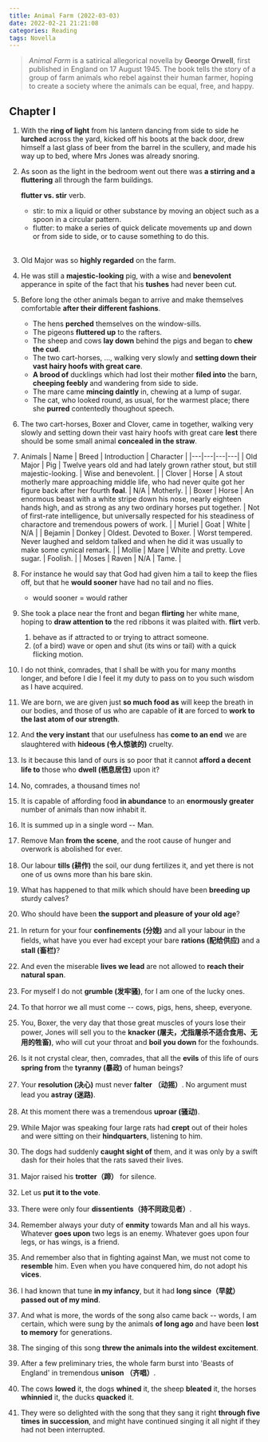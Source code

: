 ```yaml
---
title: Animal Farm (2022-03-03)
date: 2022-02-21 21:21:08
categories: Reading
tags: Novella
---
```


> _Animal Farm_ is a satirical allegorical novella by **George Orwell**, first published in England on 17 August 1945. The book tells the story of a group of farm animals who rebel against their human farmer, hoping to create a society where the animals can be equal, free, and happy.

<!--more-->

## Chapter I

1. With the **ring of light** from his lantern dancing from side to side he **lurched** across the yard, kicked off his boots at the back door, drew himself a last glass of beer from the barrel in the scullery, and made his way up to bed, where Mrs Jones was already snoring.

2. As soon as the light in the bedroom went out there was **a stirring and a fluttering** all through the farm buildings.

    **flutter vs. stir** verb.
    - stir: to mix a liquid or other substance by moving an object such as a spoon in a circular pattern.
    - flutter: to make a series of quick delicate movements up and down or from side to side, or to cause something to do this.</br></br>

3. Old Major was so **highly regarded** on the farm.

4. He was still a **majestic-looking** pig, with a wise and **benevolent** apperance in spite of the fact that his **tushes** had never been cut.

5. Before long the other animals began to arrive and make themselves comfortable **after their different fashions**.
    - The hens **perched** themselves on the window-sills.
    - The pigeons **fluttered up** to the rafters.
    - The sheep and cows **lay down** behind the pigs and began to **chew the cud**.
    - The two cart-horses, ..., walking very slowly and **setting down their vast hairy hoofs with great care**.
    - **A brood of** ducklings which had lost their mother **filed into** the barn, **cheeping feebly** and wandering from side to side.
    - The mare came **mincing daintly** in, chewing at a lump of sugar.
    - The cat, who looked round, as usual, for the warmest place; there she **purred** contentedly thoughout speech.

6. The two cart-horses, Boxer and Clover, came in together, walking very slowly and setting down their vast hairy hoofs with great care **lest** there should be some small animal **concealed in the straw**.

7. Animals
    | Name | Breed | Introduction | Character |
    |---|---|---|---|
    | Old Major | Pig | Twelve years old and had lately grown rather stout, but still majestic-looking. | Wise and benevolent. | 
    | Clover | Horse | A stout motherly mare approaching middle life, who had never quite got her figure back after her fourth **foal**. | N/A | Motherly. |
    | Boxer | Horse | An enormous beast with a white stripe down his nose, nearly eighteen hands high, and as strong as any two ordinary horses put together. | Not of first-rate intelligence, but universally respected for his steadiness of charactore and tremendous powers of work. |
    | Muriel | Goat | White | N/A |
    | Bejamin | Donkey | Oldest. Devoted to Boxer. | Worst tempered. Never laughed and seldom talked and when he did it was usually to make some cynical remark. | 
    | Mollie | Mare | White and pretty. Love sugar. | Foolish. |
    | Moses | Raven | N/A | Tame. |

8. For instance he would say that God had given him a tail to keep the flies off, but that he **would sooner** have had no tail and no flies.
    - would sooner = would rather

9. She took a place near the front and began **flirting** her white mane, hoping to **draw attention to** the red ribbons it was plaited with.
    **flirt** verb.
    1. behave as if attracted to or trying to attract someone.
    2. (of a bird) wave or open and shut (its wins or tail) with a quick flicking motion.

10. I do not think, comrades, that I shall be with you for many months longer, and before I die I feel it my duty to pass on to you such wisdom as I have acquired.

11. We are born, we are given just **so much food as** will keep the breath in our bodies, and those of us who are capable of **it** are forced to **work to the last atom of our strength**.

12. And **the very instant** that our usefulness has **come to an end** we are slaughtered with **hideous (令人惊骇的)** cruelty.

13. Is it because this land of ours is so poor that it cannot **afford a decent life to** those who **dwell (栖息居住)** upon it?

14. No, comrades, a thousand times no!

15. It is capable of affording food **in abundance** to an **enormously greater** number of animals than now inhabit it.

16. It is summed up in a single word -- Man.

17. Remove Man **from the scene**, and the root cause of hunger and overwork is abolished for ever.

18. Our labour **tills (耕作)** the soil, our dung fertilizes it, and yet there is not one of us owns more than his bare skin.

19. What has happened to that milk which should have been **breeding up** sturdy calves?

20. Who should have been **the support and pleasure of your old age**?

21. In return for your four **confinements (分娩)** and all your labour in the fields, what have you ever had except your bare **rations (配给供应)** and a **stall (畜栏)**?

22. And even the miserable **lives we lead** are not allowed to **reach their natural span**.

23. For myself I do not **grumble (发牢骚)**, for I am one of the lucky ones.

24. To that horror we all must come -- cows, pigs, hens, sheep, everyone.

25. You, Boxer, the very day that those great muscles of yours lose their power, Jones will sell you to the **knacker (屠夫，尤指屠杀不适合食用、无用的牲畜)**, who will cut your throat and **boil you down** for the foxhounds.

26. Is it not crystal clear, then, comrades, that all the **evils** of this life of ours **spring from** the **tyranny (暴政)** of human beings?

27. Your **resolution (决心)** must never **falter （动摇）**. No argument must lead you **astray (迷路)**.

28. At this moment there was a tremendous **uproar (骚动)**.

29. While Major was speaking four large rats had **crept** out of their holes and were sitting on their **hindquarters**, listening to him.

30. The dogs had suddenly **caught sight of** them, and it was only by a swift dash for their holes that the rats saved their lives.

31. Major raised his **trotter（蹄）** for silence.

32. Let us **put it to the vote**.

33. There were only four **dissentients（持不同政见者）**.

34. Remember always your duty of **enmity** towards Man and all his ways. Whatever **goes upon** two legs is an enemy. Whatever goes upon four legs, or has wings, is a friend.

35. And remember also that in fighting against Man, we must not come to **resemble** him. Even when you have conquered him, do not adopt his **vices**.

36. I had known that tune **in my infancy**, but it had **long since（早就）** **passed out of my mind**.

37. And what is more, the words of the song also came back -- words, I am certain, which were sung by the animals **of long ago** and have been **lost to memory** for generations.

38. The singing of this song **threw the animals into the wildest excitement**.

39. After a few preliminary tries, the whole farm burst into 'Beasts of England' in tremendous **unison （齐唱）**.

40. The cows **lowed** it, the dogs **whined** it, the sheep **bleated** it, the horses **whinnied** it, the ducks **quacked** it.

41. They were so delighted with the song that they sang it right **through five times** **in succession**, and might have continued singing it all night if they had not been interrupted.